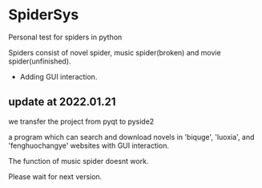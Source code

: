 # SpiderSys

Personal test for spiders in python

Spiders consist of novel spider, music spider(broken) and movie spider(unfinished).

* Adding GUI interaction.

## update at 2022.01.21

we transfer the project from pyqt to pyside2

a program which can search and download novels in 'biquge', 'luoxia', and 'fenghuochangye' websites with GUI interaction.

The function of music spider doesnt work.

Please wait for next version.
